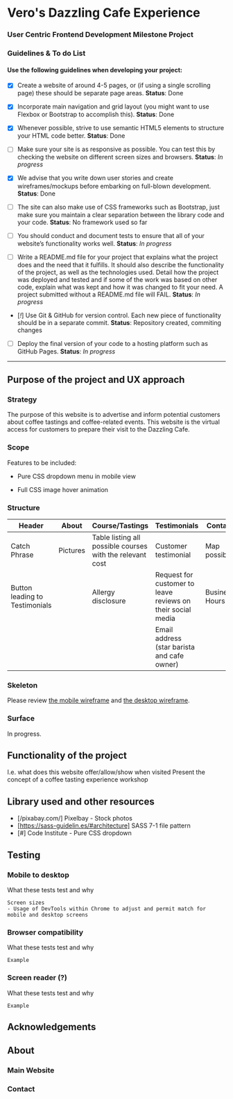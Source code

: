 # Vero's Dazzling Cafe Experience
### User Centric Frontend Development Milestone Project

### Guidelines & To do List

#### Use the following guidelines when developing your project:

- [x] Create a website of around 4-5 pages, or (if using a single scrolling page) these should be separate page areas. 
__Status__: Done

- [x] Incorporate main navigation and grid layout (you might want to use Flexbox or Bootstrap to accomplish this). 
__Status__: Done

- [x] Whenever possible, strive to use semantic HTML5 elements to structure your HTML code better. __Status__: Done

- [ ] Make sure your site is as responsive as possible. You can test this by checking the website on different screen sizes and browsers. 
__Status__: *In progress* 

- [x] We advise that you write down user stories and create wireframes/mockups before embarking on full-blown development. 
__Status__: Done

- [ ] The site can also make use of CSS frameworks such as Bootstrap, just make sure you maintain a clear separation between the library code and your code. 
__Status__: No framework used so far

- [ ] You should conduct and document tests to ensure that all of your website’s functionality works well. 
__Status__: *In progress*

- [ ] Write a README.md file for your project that explains what the project does and the need that it fulfills. It should also describe the functionality of the project, as well as the technologies used. Detail how the project was deployed and tested and if some of the work was based on other code, explain what was kept and how it was changed to fit your need. A project submitted without a README.md file will FAIL. 
__Status__: *In progress*

- [_!_] Use Git & GitHub for version control. Each new piece of functionality should be in a separate commit. 
__Status__: Repository created, commiting changes

- [ ] Deploy the final version of your code to a hosting platform such as GitHub Pages. 
__Status__: *In progress*

____

## Purpose of the project and UX approach  
### Strategy
The purpose of this website is to advertise and inform potential customers about coffee tastings and coffee-related events. This website is the virtual access for customers to prepare their visit to the Dazzling Cafe. 
### Scope
Features to be included:

- Pure CSS dropdown menu in mobile view

- Full CSS image hover animation
### Structure 
Header|About| Course/Tastings|Testimonials|Contact|Footer
---|---|---|---|---|---|
Catch Phrase|Pictures|Table listing all possible courses with the relevant cost|Customer testimonial|Map possible|Social media icons|
Button leading to Testimonials||Allergy disclosure|Request for customer to leave reviews on their social media|Business Hours||
||||Email address (star barista and cafe owner)||

### Skeleton
Please review [the mobile wireframe](ux/mobile_usercentric.pdf) and [the desktop wireframe](ux/desktop_usercentric.pdf).
### Surface
In progress.

## Functionality of the project
I.e. what does this website offer/allow/show when visited
Present the concept of a coffee tasting experience workshop

## Library used and other resources

* [/pixabay.com/] Pixelbay - Stock photos
* [https://sass-guidelin.es/#architecture] SASS 7-1 file pattern 
* [#] Code Institute - Pure CSS dropdown

## Testing
### Mobile to desktop
What these tests test and why
``` Media queries
Screen sizes
- Usage of DevTools within Chrome to adjust and permit match for mobile and desktop screens

```
### Browser compatibility
What these tests test and why
```
Example
```
### Screen reader (?)
What these tests test and why
```
Example
```
## Acknowledgements

## About 
### Main Website
### Contact


